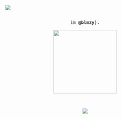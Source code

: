![](https://komarev.com/ghpvc/?username=blmzy&color=blueviolet)

<p align="center">
  <br>
  <samp>
    im <b><a rel="nofollow noopener noreferrer" target="_blank">@blmzy)</a></b>.
    <br><br>

<img src="https://cdn.discordapp.com/attachments/1135351287639183440/1180649831094554624/wp2757967/?imw=5000&imh=5000&ima=fit&impolicy=Letterbox&imcolor=%23000000&letterbox=false" width="200"/>

<p align="center">
  <br><br>
  <img src="https://discord.c99.nl/widget/theme-4/109390881685032960.png">
</p>
